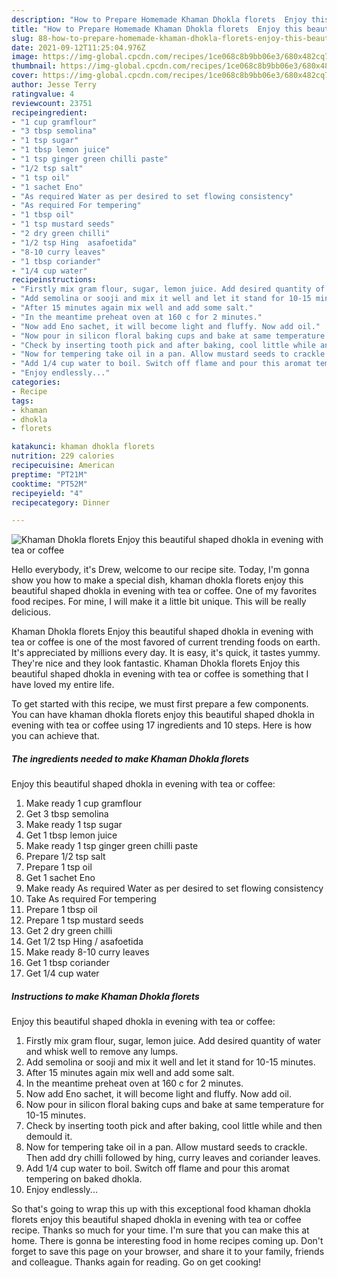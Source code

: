 ```yaml
---
description: "How to Prepare Homemade Khaman Dhokla florets  Enjoy this beautiful shaped dhokla in evening with tea or coffee"
title: "How to Prepare Homemade Khaman Dhokla florets  Enjoy this beautiful shaped dhokla in evening with tea or coffee"
slug: 88-how-to-prepare-homemade-khaman-dhokla-florets-enjoy-this-beautiful-shaped-dhokla-in-evening-with-tea-or-coffee
date: 2021-09-12T11:25:04.976Z
image: https://img-global.cpcdn.com/recipes/1ce068c8b9bb06e3/680x482cq70/khaman-dhokla-florets-enjoy-this-beautiful-shaped-dhokla-in-evening-with-tea-or-coffee-recipe-main-photo.jpg
thumbnail: https://img-global.cpcdn.com/recipes/1ce068c8b9bb06e3/680x482cq70/khaman-dhokla-florets-enjoy-this-beautiful-shaped-dhokla-in-evening-with-tea-or-coffee-recipe-main-photo.jpg
cover: https://img-global.cpcdn.com/recipes/1ce068c8b9bb06e3/680x482cq70/khaman-dhokla-florets-enjoy-this-beautiful-shaped-dhokla-in-evening-with-tea-or-coffee-recipe-main-photo.jpg
author: Jesse Terry
ratingvalue: 4
reviewcount: 23751
recipeingredient:
- "1 cup gramflour"
- "3 tbsp semolina"
- "1 tsp sugar"
- "1 tbsp lemon juice"
- "1 tsp ginger green chilli paste"
- "1/2 tsp salt"
- "1 tsp oil"
- "1 sachet Eno"
- "As required Water as per desired to set flowing consistency"
- "As required For tempering"
- "1 tbsp oil"
- "1 tsp mustard seeds"
- "2 dry green chilli"
- "1/2 tsp Hing  asafoetida"
- "8-10 curry leaves"
- "1 tbsp coriander"
- "1/4 cup water"
recipeinstructions:
- "Firstly mix gram flour, sugar, lemon juice. Add desired quantity of water and whisk well to remove any lumps."
- "Add semolina or sooji and mix it well and let it stand for 10-15 minutes."
- "After 15 minutes again mix well and add some salt."
- "In the meantime preheat oven at 160 c for 2 minutes."
- "Now add Eno sachet, it will become light and fluffy. Now add oil."
- "Now pour in silicon floral baking cups and bake at same temperature for 10-15 minutes."
- "Check by inserting tooth pick and after baking, cool little while and then demould it."
- "Now for tempering take oil in a pan. Allow mustard seeds to crackle. Then add dry chilli followed by hing, curry leaves and coriander leaves."
- "Add 1/4 cup water to boil. Switch off flame and pour this aromat tempering on baked dhokla."
- "Enjoy endlessly..."
categories:
- Recipe
tags:
- khaman
- dhokla
- florets

katakunci: khaman dhokla florets 
nutrition: 229 calories
recipecuisine: American
preptime: "PT21M"
cooktime: "PT52M"
recipeyield: "4"
recipecategory: Dinner

---
```



![Khaman Dhokla florets 
Enjoy this beautiful shaped dhokla in evening with tea or coffee](https://img-global.cpcdn.com/recipes/1ce068c8b9bb06e3/680x482cq70/khaman-dhokla-florets-enjoy-this-beautiful-shaped-dhokla-in-evening-with-tea-or-coffee-recipe-main-photo.jpg)

Hello everybody, it's Drew, welcome to our recipe site. Today, I'm gonna show you how to make a special dish, khaman dhokla florets 
enjoy this beautiful shaped dhokla in evening with tea or coffee. One of my favorites food recipes. For mine, I will make it a little bit unique. This will be really delicious.

Khaman Dhokla florets 
Enjoy this beautiful shaped dhokla in evening with tea or coffee is one of the most favored of current trending foods on earth. It's appreciated by millions every day. It is easy, it's quick, it tastes yummy. They're nice and they look fantastic. Khaman Dhokla florets 
Enjoy this beautiful shaped dhokla in evening with tea or coffee is something that I have loved my entire life.




To get started with this recipe, we must first prepare a few components. You can have khaman dhokla florets 
enjoy this beautiful shaped dhokla in evening with tea or coffee using 17 ingredients and 10 steps. Here is how you can achieve that.

<!--inarticleads1-->

##### The ingredients needed to make Khaman Dhokla florets 
Enjoy this beautiful shaped dhokla in evening with tea or coffee:

1. Make ready 1 cup gramflour
1. Get 3 tbsp semolina
1. Make ready 1 tsp sugar
1. Get 1 tbsp lemon juice
1. Make ready 1 tsp ginger green chilli paste
1. Prepare 1/2 tsp salt
1. Prepare 1 tsp oil
1. Get 1 sachet Eno
1. Make ready As required Water as per desired to set flowing consistency
1. Take As required For tempering
1. Prepare 1 tbsp oil
1. Prepare 1 tsp mustard seeds
1. Get 2 dry green chilli
1. Get 1/2 tsp Hing / asafoetida
1. Make ready 8-10 curry leaves
1. Get 1 tbsp coriander
1. Get 1/4 cup water




<!--inarticleads2-->

##### Instructions to make Khaman Dhokla florets 
Enjoy this beautiful shaped dhokla in evening with tea or coffee:

1. Firstly mix gram flour, sugar, lemon juice. Add desired quantity of water and whisk well to remove any lumps.
1. Add semolina or sooji and mix it well and let it stand for 10-15 minutes.
1. After 15 minutes again mix well and add some salt.
1. In the meantime preheat oven at 160 c for 2 minutes.
1. Now add Eno sachet, it will become light and fluffy. Now add oil.
1. Now pour in silicon floral baking cups and bake at same temperature for 10-15 minutes.
1. Check by inserting tooth pick and after baking, cool little while and then demould it.
1. Now for tempering take oil in a pan. Allow mustard seeds to crackle. Then add dry chilli followed by hing, curry leaves and coriander leaves.
1. Add 1/4 cup water to boil. Switch off flame and pour this aromat tempering on baked dhokla.
1. Enjoy endlessly...




So that's going to wrap this up with this exceptional food khaman dhokla florets 
enjoy this beautiful shaped dhokla in evening with tea or coffee recipe. Thanks so much for your time. I'm sure that you can make this at home. There is gonna be interesting food in home recipes coming up. Don't forget to save this page on your browser, and share it to your family, friends and colleague. Thanks again for reading. Go on get cooking!
